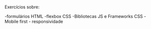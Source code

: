 Exercícios sobre:

-formulários HTML
-flexbox CSS
-Bibliotecas JS e Frameworks CSS
-Mobile first - responsividade